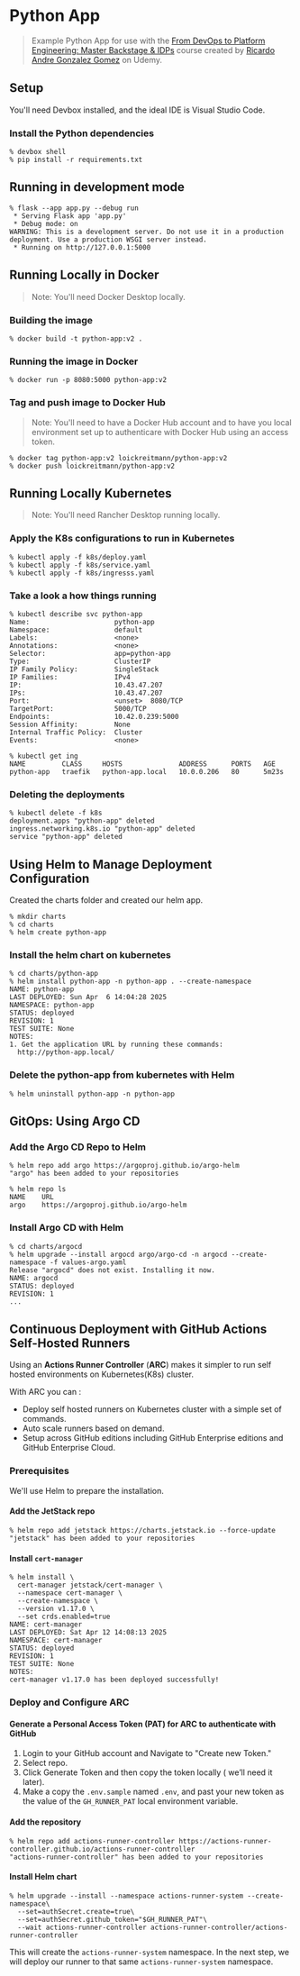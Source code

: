 # Python App

> Example Python App for use with the [From DevOps to Platform Engineering: Master Backstage & IDPs](https://www.udemy.com/course/from-devops-to-platform-engineering-master-backstage-idps/) course created by [Ricardo Andre Gonzalez Gomez](https://www.udemy.com/user/ricardo-andre-gonzalez-gomez/) on Udemy.

## Setup

You'll need Devbox installed, and the ideal IDE is Visual Studio Code.

### Install the Python dependencies

```shell
% devbox shell
% pip install -r requirements.txt
```

## Running in development mode

```shell
% flask --app app.py --debug run
 * Serving Flask app 'app.py'
 * Debug mode: on
WARNING: This is a development server. Do not use it in a production deployment. Use a production WSGI server instead.
 * Running on http://127.0.0.1:5000
 ```

## Running Locally in Docker

> Note: You'll need Docker Desktop locally.

### Building the image

```shell
% docker build -t python-app:v2 .
```

### Running the image in Docker

```shell
% docker run -p 8080:5000 python-app:v2
```

### Tag and push image to Docker Hub

> Note: You'll need to have a Docker Hub account and to have you local environment set up to authenticare with Docker Hub using an access token.

```shell
% docker tag python-app:v2 loickreitmann/python-app:v2
% docker push loickreitmann/python-app:v2
```

## Running Locally Kubernetes

> Note: You'll need Rancher Desktop running locally.

### Apply the K8s configurations to run in Kubernetes

```shell
% kubectl apply -f k8s/deploy.yaml
% kubectl apply -f k8s/service.yaml
% kubectl apply -f k8s/ingresss.yaml
```

### Take a look a how things running

```shell
% kubectl describe svc python-app
Name:                     python-app
Namespace:                default
Labels:                   <none>
Annotations:              <none>
Selector:                 app=python-app
Type:                     ClusterIP
IP Family Policy:         SingleStack
IP Families:              IPv4
IP:                       10.43.47.207
IPs:                      10.43.47.207
Port:                     <unset>  8080/TCP
TargetPort:               5000/TCP
Endpoints:                10.42.0.239:5000
Session Affinity:         None
Internal Traffic Policy:  Cluster
Events:                   <none>
```

```shell
% kubectl get ing
NAME         CLASS     HOSTS              ADDRESS      PORTS   AGE
python-app   traefik   python-app.local   10.0.0.206   80      5m23s
```

### Deleting the deployments

```shell
% kubectl delete -f k8s
deployment.apps "python-app" deleted
ingress.networking.k8s.io "python-app" deleted
service "python-app" deleted
```

## Using Helm to Manage Deployment Configuration

Created the charts folder and created our helm app.

```shell
% mkdir charts
% cd charts
% helm create python-app
```

### Install the helm chart on kubernetes

```shell
% cd charts/python-app
% helm install python-app -n python-app . --create-namespace
NAME: python-app
LAST DEPLOYED: Sun Apr  6 14:04:28 2025
NAMESPACE: python-app
STATUS: deployed
REVISION: 1
TEST SUITE: None
NOTES:
1. Get the application URL by running these commands:
  http://python-app.local/
```

### Delete the python-app from kubernetes with Helm

```shell
% helm uninstall python-app -n python-app
```

## GitOps: Using Argo CD

### Add the Argo CD Repo to Helm

```shell
% helm repo add argo https://argoproj.github.io/argo-helm
"argo" has been added to your repositories

% helm repo ls
NAME    URL
argo    https://argoproj.github.io/argo-helm
```

### Install Argo CD with Helm

```shell
% cd charts/argocd
% helm upgrade --install argocd argo/argo-cd -n argocd --create-namespace -f values-argo.yaml
Release "argocd" does not exist. Installing it now.
NAME: argocd
STATUS: deployed
REVISION: 1
...
```

## Continuous Deployment with GitHub Actions Self-Hosted Runners

Using an **Actions Runner Controller** (**ARC**) makes it simpler to run self hosted environments on Kubernetes(K8s) cluster.

With ARC you can :

- Deploy self hosted runners on Kubernetes cluster with a simple set of commands.
- Auto scale runners based on demand.
- Setup across GitHub editions including GitHub Enterprise editions and GitHub Enterprise Cloud.

### Prerequisites

We'll use Helm to prepare the installation.

#### Add the JetStack repo

```shell
% helm repo add jetstack https://charts.jetstack.io --force-update
"jetstack" has been added to your repositories
```

#### Install `cert-manager`

```shell
% helm install \
  cert-manager jetstack/cert-manager \
  --namespace cert-manager \
  --create-namespace \
  --version v1.17.0 \
  --set crds.enabled=true
NAME: cert-manager
LAST DEPLOYED: Sat Apr 12 14:08:13 2025
NAMESPACE: cert-manager
STATUS: deployed
REVISION: 1
TEST SUITE: None
NOTES:
cert-manager v1.17.0 has been deployed successfully!
```

### Deploy and Configure ARC

#### Generate a Personal Access Token (PAT) for ARC to authenticate with GitHub

1. Login to your GitHub account and Navigate to "Create new Token."
2. Select repo.
3. Click Generate Token and then copy the token locally ( we’ll need it later).
4. Make a copy the `.env.sample` named `.env`, and past your new token as the value of the `GH_RUNNER_PAT` local environment variable.

#### Add the repository

```shell
% helm repo add actions-runner-controller https://actions-runner-controller.github.io/actions-runner-controller
"actions-runner-controller" has been added to your repositories
```

#### Install Helm chart

```shell
% helm upgrade --install --namespace actions-runner-system --create-namespace\
  --set=authSecret.create=true\
  --set=authSecret.github_token="$GH_RUNNER_PAT"\
  --wait actions-runner-controller actions-runner-controller/actions-runner-controller
```

This will create the `actions-runner-system` namespace. In the next step, we will deploy our runner to that same `actions-runner-system` namespace.
